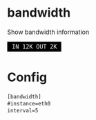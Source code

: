 # bandwidth

Show bandwidth information

![](bandwidth.png)

# Config

```
[bandwidth]
#instance=eth0
interval=5
```
